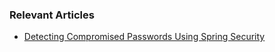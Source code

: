 ### Relevant Articles
- [Detecting Compromised Passwords Using Spring Security](https://www.baeldung.com/spring-security-detect-compromised-passwords)
